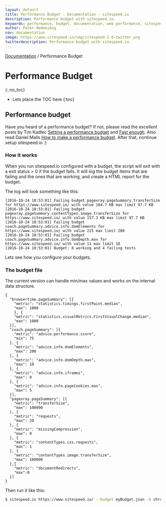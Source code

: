 ```yaml
---
layout: default
title: Performance Budget - Documentation - sitespeed.io
description: Performance budget with sitespeed.io.
keywords: performance, budget, documentation, web performance, sitespeed.io
author: Peter Hedenskog
nav: documentation
image: https://www.sitespeed.io/img/sitespeed-2.0-twitter.png
twitterdescription: Performance budget with sitespeed.io.
---
```

[Documentation]({{site.baseurl}}/documentation/sitespeed.io/) / Performance Budget

# Performance Budget
{:.no_toc}

* Lets place the TOC here
{:toc}

## Performance budget
Have you heard of a performance budget? If not, please read the excellent posts by Tim Kadlec [Setting a performance budget](http://timkadlec.com/2013/01/setting-a-performance-budget/) and [Fast enough](http://timkadlec.com/2014/01/fast-enough/). Also read Daniel Malls [How to make a performance budget](http://danielmall.com/articles/how-to-make-a-performance-budget/). After that, continue setup sitespeed.io :)


### How it works
When you run sitespeed.io configured with a budget, the script will exit with a exit status > 0 if the budget fails. It will log the budget items that are failing and the ones that are working, and create a HTML report for the budget.

The log will look something like this:

~~~
[2016-10-24 10:53:01] Failing budget pagexray.pageSummary.transferSize for https://www.sitespeed.io/ with value 184.7 KB max limit 97.7 KB
[2016-10-24 10:53:01] Failing budget pagexray.pageSummary.contentTypes.image.transferSize for https://www.sitespeed.io/ with value 157.3 KB max limit 97.7 KB
[2016-10-24 10:53:01] Failing budget coach.pageSummary.advice.info.domElements for https://www.sitespeed.io/ with value 215 max limit 200
[2016-10-24 10:53:01] Failing budget coach.pageSummary.advice.info.domDepth.max for https://www.sitespeed.io/ with value 11 max limit 10
[2016-10-24 10:53:01] Budget: 8 working and 4 failing tests
~~~

<!--
And the report looks like this.
![Example of the budget](budget.png)
{: .img-thumbnail}
-->

Lets see how you configure your budgets.


### The budget file
The current version can handle min/max values and works on the internal data structure.

~~~
{
  "browsertime.pageSummary": [{
    "metric": "statistics.timings.firstPaint.median",
    "max": 1000
    }, {
    "metric": "statistics.visualMetrics.FirstVisualChange.median",
    "max": 1000
  }],
  "coach.pageSummary": [{
    "metric": "advice.performance.score",
    "min": 75
  }, {
    "metric": "advice.info.domElements",
    "max": 200
  }, {
    "metric": "advice.info.domDepth.max",
    "max": 10
  }, {
    "metric": "advice.info.iframes",
    "max": 0
  }, {
    "metric": "advice.info.pageCookies.max",
    "max": 5
  }],
  "pagexray.pageSummary": [{
    "metric": "transferSize",
    "max": 100000
  }, {
    "metric": "requests",
    "max": 20
  }, {
    "metric": "missingCompression",
    "max": 0
  }, {
    "metric": "contentTypes.css.requests",
    "max": 1
  }, {
    "metric": "contentTypes.image.transferSize",
    "max": 100000
  },{
    "metric": "documentRedirects",
    "max":0
  }]
}

~~~
Then run it like this:

~~~bash
$ sitespeed.io https://www.sitespeed.io/ --budget myBudget.json -b chrome -n 11
~~~
